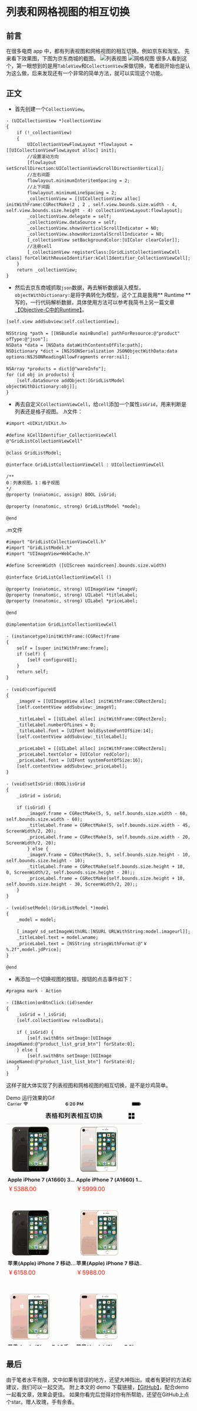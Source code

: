 # 列表和网格视图的相互切换
## 前言
在很多电商 app 中，都有列表视图和网格视图的相互切换。例如京东和淘宝。
先来看下效果图，下图为京东商城的截图。
![列表视图](http://upload-images.jianshu.io/upload_images/1321491-b9288719a7cbb41f.jpg)
![网格视图](http://upload-images.jianshu.io/upload_images/1321491-44b84a69a0745a5e.jpg)
很多人看到这个，第一眼想到的是用``` TableView ```和``` CollectionView ```来做切换，笔者刚开始也是认为这么做，后来发现还有一个非常的简单方法，就可以实现这个功能。
## 正文

* 首先创建一个``` CollectionView ```。

```objc
- (UICollectionView *)collectionView
{
    if (!_collectionView)
    {
        UICollectionViewFlowLayout *flowlayout = [[UICollectionViewFlowLayout alloc] init];
        //设置滚动方向
        [flowlayout setScrollDirection:UICollectionViewScrollDirectionVertical];
        //左右间距
        flowlayout.minimumInteritemSpacing = 2;
        //上下间距
        flowlayout.minimumLineSpacing = 2;
        _collectionView = [[UICollectionView alloc] initWithFrame:CGRectMake(2 , 2 , self.view.bounds.size.width - 4, self.view.bounds.size.height - 4) collectionViewLayout:flowlayout];
        _collectionView.delegate = self;
        _collectionView.dataSource = self;
        _collectionView.showsVerticalScrollIndicator = NO;
        _collectionView.showsHorizontalScrollIndicator = NO;
        [_collectionView setBackgroundColor:[UIColor clearColor]];
        //注册cell
        [_collectionView registerClass:[GridListCollectionViewCell class] forCellWithReuseIdentifier:kCellIdentifier_CollectionViewCell];
    }
    return _collectionView;
}
```
* 然后去京东商城抓取``` json ```数据，再去解析数据装入模型，```objectWithDictionary:```是将字典转化为模型，这个工具是我用** Runtime **写的，一行代码解析数据，具体使用方法可以参考我简书上另一篇文章[【Objective-C中的Runtime】](http://www.jianshu.com/p/3e050ec3b759)。

```objc
[self.view addSubview:self.collectionView];

NSString *path = [[NSBundle mainBundle] pathForResource:@"product" ofType:@"json"];
NSData *data = [NSData dataWithContentsOfFile:path];
NSDictionary *dict = [NSJSONSerialization JSONObjectWithData:data options:NSJSONReadingAllowFragments error:nil];

NSArray *products = dict[@"wareInfo"];
for (id obj in products) {
    [self.dataSource addObject:[GridListModel objectWithDictionary:obj]];
}
```
*  再去自定义``` CollectionViewCell ```，给``` cell ```添加一个属性``` isGrid ```，用来判断是列表还是格子视图。
.h文件：

```
#import <UIKit/UIKit.h>

#define kCellIdentifier_CollectionViewCell @"GridListCollectionViewCell"

@class GridListModel;

@interface GridListCollectionViewCell : UICollectionViewCell

/**
0：列表视图，1：格子视图
*/
@property (nonatomic, assign) BOOL isGrid;

@property (nonatomic, strong) GridListModel *model;

@end
```
.m文件

```objc
#import "GridListCollectionViewCell.h"
#import "GridListModel.h"
#import "UIImageView+WebCache.h"

#define ScreenWidth ([UIScreen mainScreen].bounds.size.width)

@interface GridListCollectionViewCell ()

@property (nonatomic, strong) UIImageView *imageV;
@property (nonatomic, strong) UILabel *titleLabel;
@property (nonatomic, strong) UILabel *priceLabel;

@end

@implementation GridListCollectionViewCell

- (instancetype)initWithFrame:(CGRect)frame
{
    self = [super initWithFrame:frame];
    if (self) {
        [self configureUI];
    }
    return self;
}

- (void)configureUI
{
    _imageV = [[UIImageView alloc] initWithFrame:CGRectZero];
    [self.contentView addSubview:_imageV];

    _titleLabel = [[UILabel alloc] initWithFrame:CGRectZero];
    _titleLabel.numberOfLines = 0;
    _titleLabel.font = [UIFont boldSystemFontOfSize:14];
    [self.contentView addSubview:_titleLabel];

    _priceLabel = [[UILabel alloc] initWithFrame:CGRectZero];
    _priceLabel.textColor = [UIColor redColor];
    _priceLabel.font = [UIFont systemFontOfSize:16];
    [self.contentView addSubview:_priceLabel];
}

- (void)setIsGrid:(BOOL)isGrid
{
    _isGrid = isGrid;

    if (isGrid) {
        _imageV.frame = CGRectMake(5, 5, self.bounds.size.width - 60, self.bounds.size.width - 60);
        _titleLabel.frame = CGRectMake(5, self.bounds.size.width - 45, ScreenWidth/2, 20);
        _priceLabel.frame = CGRectMake(5, self.bounds.size.width - 20, ScreenWidth/2, 20);
        } else {
        _imageV.frame = CGRectMake(5, 5, self.bounds.size.height - 10, self.bounds.size.height - 10);
        _titleLabel.frame = CGRectMake(self.bounds.size.height + 10, 0, ScreenWidth/2, self.bounds.size.height - 20);;
        _priceLabel.frame = CGRectMake(self.bounds.size.height + 10, self.bounds.size.height - 30, ScreenWidth/2, 20);;
    }
}

- (void)setModel:(GridListModel *)model
{
    _model = model;

    [_imageV sd_setImageWithURL:[NSURL URLWithString:model.imageurl]];
    _titleLabel.text = model.wname;
    _priceLabel.text = [NSString stringWithFormat:@"￥%.2f",model.jdPrice];
}

@end

```

* 再添加一个切换视图的按钮，按钮的点击事件如下：

```objc
#pragma mark - Action

- (IBAction)onBtnClick:(id)sender
{
    _isGrid = !_isGrid;
    [self.collectionView reloadData];

    if (_isGrid) {
        [self.swithBtn setImage:[UIImage imageNamed:@"product_list_grid_btn"] forState:0];
    } else {
        [self.swithBtn setImage:[UIImage imageNamed:@"product_list_list_btn"] forState:0];
    }
}
```
这样子就大体实现了列表视图和网格视图的相互切换，是不是炒鸡简单。

Demo 运行效果的Gif
![](Untitled.gif)

## 最后
由于笔者水平有限，文中如果有错误的地方，还望大神指出。或者有更好的方法和建议，我们可以一起交流。
附上本文的 demo 下载链接，[【GitHub】](https://github.com/leejayID/List2Grid)，配合demo一起看文章，效果会更佳。
如果你看完后觉得对你有所帮助，还望在GitHub上点个star。赠人玫瑰，手有余香。

